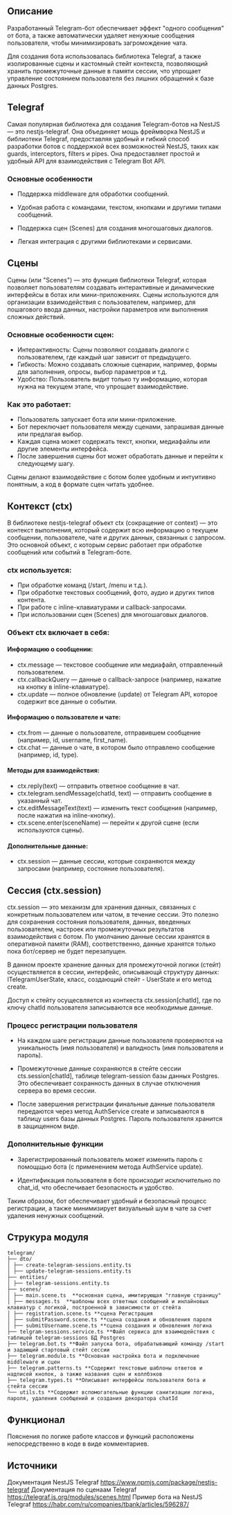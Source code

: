 ## Описание

Разработанный Telegram-бот обеспечивает эффект "одного сообщения" от бота, а также автоматически удаляет ненужные сообщения пользователя, чтобы минимизировать загромождение чата.

Для создания бота использовалась библиотека Telegraf, а также изолированные сцены и кастомный стейт контекста, позволяющий хранить промежуточные данные в памяти сессии, что упрощает управление состоянием пользователя без лишних обращений к базе данных Postgres.

## Telegraf
Самая популярная библиотека для создания Telegram-ботов на NestJS — это nestjs-telegraf. Она объединяет мощь фреймворка NestJS и библиотеки Telegraf, предоставляя удобный и гибкий способ разработки ботов с поддержкой всех возможностей NestJS, таких как guards, interceptors, filters и pipes. Она предоставляет простой и удобный API для взаимодействия с Telegram Bot API. 

### Основные особенности

- Поддержка middleware для обработки сообщений.

- Удобная работа с командами, текстом, кнопками и другими типами сообщений.

- Поддержка сцен (Scenes) для создания многошаговых диалогов.

- Легкая интеграция с другими библиотеками и сервисами.

## Сцены 
Cцены (или "Scenes") — это функция библиотеки Telegraf, которая позволяет пользователям создавать интерактивные и динамические интерфейсы в ботах или мини-приложениях. Сцены используются для организации взаимодействия с пользователем, например, для пошагового ввода данных, настройки параметров или выполнения сложных действий.

### Основные особенности сцен:
- Интерактивность: Сцены позволяют создавать диалоги с пользователем, где каждый шаг зависит от предыдущего.
- Гибкость: Можно создавать сложные сценарии, например, формы для заполнения, опросы, выбор параметров и т.д.
- Удобство: Пользователь видит только ту информацию, которая нужна на текущем этапе, что упрощает взаимодействие.

### Как это работает:
- Пользователь запускает бота или мини-приложение.
- Бот переключает пользователя между сценами, запрашивая данные или предлагая выбор.
- Каждая сцена может содержать текст, кнопки, медиафайлы или другие элементы интерфейса.
- После завершения сцены бот может обработать данные и перейти к следующему шагу.

Сцены делают взаимодействие с ботом более удобным и интуитивно понятным, а код в формате сцен читать удобнее.


## Контекст (ctx)
В библиотеке nestjs-telegraf объект ctx (сокращение от context) — это контекст выполнения, который содержит всю информацию о текущем сообщении, пользователе, чате и других данных, связанных с запросом. Это основной объект, с которым сервис работает при обработке сообщений или событий в Telegram-боте.

### ctx используется: 
- При обработке команд (/start, /menu и т.д.).
- При обработке текстовых сообщений, фото, аудио и других типов контента.
- При работе с inline-клавиатурами и callback-запросами.
- При использовании сцен (Scenes) для многошаговых диалогов.

### Объект ctx включает в себя:

#### Информацию о сообщении:

- ctx.message — текстовое сообщение или медиафайл, отправленный пользователем.
- ctx.callbackQuery — данные о callback-запросе (например, нажатие на кнопку в inline-клавиатуре).
- ctx.update — полное обновление (update) от Telegram API, которое содержит все данные о событии.

#### Информацию о пользователе и чате:
- ctx.from — данные о пользователе, отправившем сообщение (например, id, username, first_name).
- ctx.chat — данные о чате, в котором было отправлено сообщение (например, id, type).

#### Методы для взаимодействия:
- ctx.reply(text) — отправить ответное сообщение в чат.
- ctx.telegram.sendMessage(chatId, text) — отправить сообщение в указанный чат.
- ctx.editMessageText(text) — изменить текст сообщения (например, после нажатия на inline-кнопку).
- ctx.scene.enter(sceneName) — перейти к другой сцене (если используются сцены).

#### Дополнительные данные:
- ctx.session — данные сессии, которые сохраняются между запросами (например, состояние пользователя).

## Сессия (ctx.session)
ctx.session — это механизм для хранения данных, связанных с конкретным пользователем или чатом, в течение сессии. Это полезно для сохранения состояния пользователя, данных, введенных пользователем, настроек или промежуточных результатов взаимодействия с ботом. По умолчанию данные сессии хранятся в оперативной памяти (RAM), соответственно, данные хранятся только пока бот/сервер не будет перезапущен.

В данном проекте хранение данных для промежуточной логики (стейт) осуществляется в сессии, интерфейс, описывающй структуру данных: ITelegramUserState, класс, создающий стейт - UserState и его метод create.

Доступ к стейту осущесвляется из конткеста ctx.session\[chatId\], где по ключу chatId пользователя записываются все необходимые данные. 


### Процесс регистрации пользователя

- На каждом шаге регистрации данные пользователя проверяются на уникальность (имя пользователя) и валидность (имя пользователя и пароль).

- Промежуточные данные сохраняются в стейте сессии cts.session\[chatId\], таблице telegram-session базы данных Postgres. Это обеспечивает сохранность данных в случае отключения сервера во время сессии.

- После завершения регистрации финальные данные пользователя передаются через метод AuthService create и записываются в таблицу users базы данных Postgres. Пароль пользователя хранится в защищенном виде.

### Дополнительные функции

- Зарегистрированный пользователь может изменить пароль с помощщью бота (с применением метода AuthService update).

- Идентификация пользователя в боте происходит исключительно по chat_id, что обеспечивает безопасность и удобство.

Таким образом, бот обеспечивает удобный и безопасный процесс регистрации, а также минимизирует визуальный шум в чате за счет удаления ненужных сообщений.

## Струкура модуля

```text
telegram/
├── dto/
│ ├── create-telegram-sessions.entity.ts
│ ├── update-telegram-sessions.entity.ts
├── entities/
│ ├── telegram-sessions.entity.ts
├── scenes/
│ ├── main.scene.ts  **основная сцена, имитирующая "главную страницу"
│ ├── messages.ts  **шаблоны всех ответных сообщений и инлайновых клавиатур с логикой, построенной в зависимости от стейта
│ ├── registration.scene.ts **сцена Регистрация 
│ ├── submitPassword.scene.ts **сцена создания и обновления пароля
│ ├── submitUsername.scene.ts **сцена создания и обновления логина
├── telgram-sessions.service.ts **Файл сервиса для взаимодействия с таблицей telegram-sessions БД Postgres
├── telegram.bot.ts **Файл запуска бота, обрабатывающий команду /start и задающий стартовый стейт сессии
├── telegram.module.ts **Основная настройка бота и подключение middleware и сцен
├── telegram.patterns.ts **Содержит текстовые шаблоны ответов и надписей кнопок, а также названия сцен и коллбэков
├── telegram.types.ts **Описывает интерфейсы пользователя бота и стейта сессии
└── utils.ts **Содержит вспомогательные функции санитизации логина, пароля, удаления сообщений и создания декоратора chatId
```

## Функционал
Пояснения по логике работе классов и функций расположены непосредственно в коде в виде комментариев. 

## Источники
Документация NestJS Telegraf  https://www.npmjs.com/package/nestjs-telegraf 
Документация по сценаам Telegraf https://telegraf.js.org/modules/scenes.html 
Пример бота на NestJS Telegraf https://habr.com/ru/companies/tbank/articles/596287/ 

